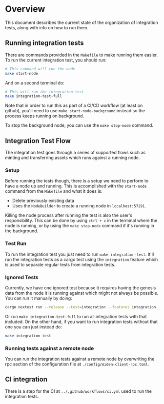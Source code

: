 # Overview

This document describes the current state of the organization of integration tests, along with info on how to run them.

## Running integration tests

There are commands provided in the `Makefile` to make running them easier. To run the current integration test, you should run:

```bash
# This command will run the node
make start-node
```

And on a second terminal do:

```bash
# This will run the integration test
make integration-test-full
```

Note that in order to run this as part of a CI/CD workflow (at least on github), you'll need to use `make start-node-background` instead so the process keeps running on background.

To stop the background node, you can use the `make stop-node` command.

## Integration Test Flow

The integration test goes through a series of supported flows such as minting and transferring assets which runs against a running node.

### Setup

Before running the tests though, there is a setup we need to perform to have a node up and running. This is accomplished with the `start-node` command from the `Makefile` and what it does is:

- Delete previously existing data
- Uses the `NodeBuilder` to create a running node in `localhost:57291`.

Killing the node process after running the test is also the user's responsibility. This can be done by using `ctrl + c` in the terminal where the node is running, or by using the `make stop-node` command if it's running in the background.

### Test Run

To run the integration test you just need to run `make integration-test`. It'll run the integration tests as a cargo test using the `integration` feature which is used to separate regular tests from integration tests.

### Ignored Tests

Currently, we have one ignored test because it requires having the genesis data
from the node it is running against which might not always be possible. You can
run it manually by doing:

```bash
cargo nextest run --release --test=integration --features integration --run-ignored ignored-only -- import_genesis_accounts_can_be_used_for_transactions
```

Or run `make integration-test-full` to run all integration tests with
that included. On the other hand, if you want to run integration tests without
that one you can just instead do:

```bash
make integration-test
```

### Running tests against a remote node

You can run the integration tests against a remote node by overwriting the rpc section of the configuration file at `./config/miden-client-rpc.toml`.

## CI integration

There is a step for the CI at `../.github/workflows/ci.yml` used to run the integration tests.
